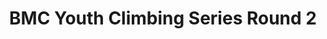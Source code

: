 ---
layout: post
title: BMC Youth Climbing Series Round 2
month: January
venue: TBC
time: ??
link: www.thebmc.co.uk/bmc-youth-climbing-series-2019
---